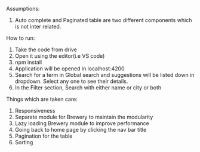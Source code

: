 Assumptions:
1. Auto complete and Paginated table are two different components which is not inter related.

How to run:
1. Take the code from drive
2. Open it using the editor(i.e VS code)
3. npm install
4. Application will be opened in localhost:4200
5. Search for a term in Global search and suggestions will be listed down in dropdown. Select any one to see their details.
6. In the Filter section, Search with either name or city or both


Things which are taken care:
1. Responsiveness
2. Separate module for Brewery to maintain the modularity
3. Lazy loading Brewery module to improve performance
4. Going back to home page by clicking the nav bar title
5. Pagination for the table
6. Sorting